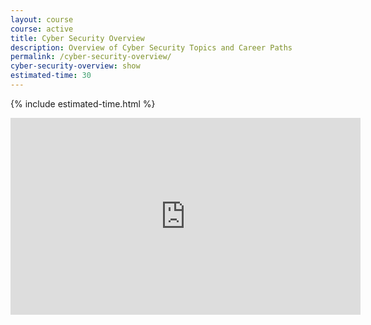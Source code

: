 ```yaml
---
layout: course
course: active
title: Cyber Security Overview
description: Overview of Cyber Security Topics and Career Paths
permalink: /cyber-security-overview/
cyber-security-overview: show
estimated-time: 30
---
```


{% include estimated-time.html %}

<div class="embed-responsive embed-responsive-16by9">
  <iframe width="560" height="315" src="https://www.youtube-nocookie.com/embed/C1mVcP0Qems" frameborder="0" allow="autoplay; encrypted-media" allowfullscreen></iframe>
</div><br>
